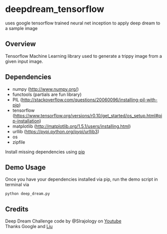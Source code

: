 # deepdream_tensorflow
uses google tensorflow trained neural net inception to apply deep dream to a sample image  

## Overview

Tensorflow Machine Learning library used to generate a trippy image from a given input image. 

## Dependencies

* numpy (http://www.numpy.org/)
* functools (partials are fun library)
* PIL (http://stackoverflow.com/questions/20060096/installing-pil-with-pip)
* tensorflow (https://www.tensorflow.org/versions/r0.10/get_started/os_setup.html#pip-installation)
* matplotlib (http://matplotlib.org/1.5.1/users/installing.html)
* urllib (https://pypi.python.org/pypi/urllib3)
* os
* zipfile

Install missing dependencies using [pip](https://pip.pypa.io/en/stable/installing/)

## Demo Usage

Once you have your dependencies installed via pip, run the demo script in terminal via

```
python deep_dream.py
```
  
## Credits
Deep Dream Challenge code by @SIrajology on [Youtube](https://youtu.be/MrBzgvUNr4w)  
Thanks Google and [Liu](https://github.com/LiuzcEECS)
